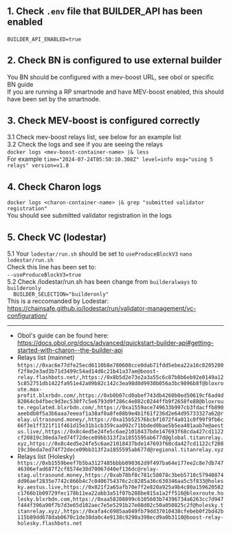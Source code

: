 ## 1. Check `​.env` file that BUILDER_API has been enabled  
 ​`BUILDER_API_ENABLED=true`  
## 2. Check BN is configured to use external builder  
You BN should be configured with a mev-boost URL, see obol or specific BN guide  
If you are running a RP smartnode and have MEV-boost enabled, this should have been set by the smartnode.  
## 3. Check MEV-boost is configured correctly  
3.1 Check mev-boost relays list, see below for an example list  
3.2 Check the logs and see if you are seeing the relays  
 ​`docker logs <mev-boost-container-name> |& less`​   
For example
 `​time="2024-07-24T05:50:10.308Z" level=info msg="using 5 relays" version=v1.8​` 
## 4. Check Charon logs
 `​docker logs <charon-container-name> |& grep "submitted validator registration"`  
You should see submitted validator registration in the logs
## 5. Check VC (lodestar)
5.1 Your `lodestar/run.sh` should be set to `useProduceBlockV3`
 `nano lodestar/run.sh`  
 Check this line has been set to:  
 ​`--useProduceBlockV3=true`​  
5.2 Check /lodestar/run.sh has been change from `builderalways` to `builderonly`  
`  BUILDER_SELECTION="builderonly"`  
This is a reccomanded by Lodestar: https://chainsafe.github.io/lodestar/run/validator-management/vc-configuration/

----------
- Obol's guide can be found here: https://docs.obol.org/docs/advanced/quickstart-builder-api#getting-started-with-charon--the-builder-api
- Relays list (mainnet)
	`https://0xac6e77dfe25ecd6110b8e780608cce0dab71fdd5ebea22a16c0205200f2f8e2e3ad3b71d3499c54ad14d6c21b41a37ae@boost-relay.flashbots.net/,https://0x8b5d2e73e2a3a55c6c87b8b6eb92e0149a125c852751db1422fa951e42a09b82c142c3ea98d0d9930b056a3bc9896b8f@bloxroute.max-profit.blxrbdn.com/,https://0xb0b07cd0abef743db4260b0ed50619cf6ad4d82064cb4fbec9d3ec530f7c5e6793d9f286c4e082c0244ffb9f2658fe88@bloxroute.regulated.blxrbdn.com/,https://0xa1559ace749633b997cb3fdacffb890aeebdb0f5a3b6aaa7eeeaf1a38af0a8fe88b9e4b1f61f236d2e64d95733327a62@relay.ultrasound.money/,https://0xa15b52576bcbf1072f4a011c0f99f9fb6c66f3e1ff321f11f461d15e31b1cb359caa092c71bbded0bae5b5ea401aab7e@aestus.live/,https://0x8c4ed5e24fe5c6ae21018437bde147693f68cda427cd1122cf20819c30eda7ed74f72dece09bb313f2a1855595ab677d@global.titanrelay.xyz,https://0x8c4ed5e24fe5c6ae21018437bde147693f68cda427cd1122cf20819c30eda7ed74f72dece09bb313f2a1855595ab677d@regional.titanrelay.xyz`
- Relays list (Holesky)
  `​https://0xb1559beef7b5ba3127485bbbb090362d9f497ba64e177ee2c8e7db74746306efad687f2cf8574e38d70067d40ef136dc@relay-stag.ultrasound.money,https://0xab78bf8c781c58078c3beb5710c57940874dd96aef2835e7742c866b4c7c0406754376c2c8285a36c630346aa5c5f833@holesky.aestus.live,https://0x821f2a65afb70e7f2e820a925a9b4c80a159620582c1766b1b09729fec178b11ea22abb3a51f07b288be815a1a2ff516@bloxroute.holesky.blxrbdn.com,https://0xaa58208899c6105603b74396734a6263cc7d947f444f396a90f7b7d3e65d102aec7e5e5291b27e08d02c50a050825c2f@holesky.titanrelay.xyz/,https://0xafa4c6985aa049fb79dd37010438cfebeb0f2bd42b115b89dd678dab0670c1de38da0c4e9138c9290a398ecd9a0b3110@boost-relay-holesky.flashbots.net​`
